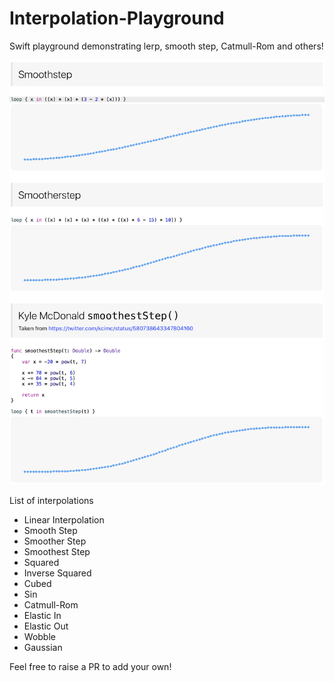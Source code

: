 # Interpolation-Playground
Swift playground demonstrating lerp, smooth step, Catmull-Rom and others!

![screenshot.png](screenshot.png)

List of interpolations

* Linear Interpolation
* Smooth Step
* Smoother Step
* Smoothest Step
* Squared
* Inverse Squared
* Cubed
* Sin
* Catmull-Rom
* Elastic In
* Elastic Out
* Wobble
* Gaussian

Feel free to raise a PR to add your own!
